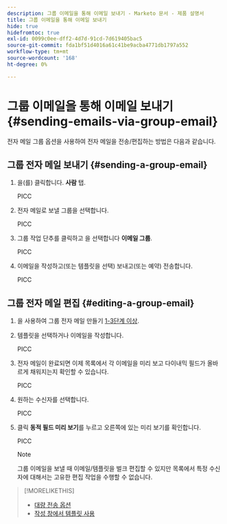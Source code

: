 ```yaml
---
description: 그룹 이메일을 통해 이메일 보내기 - Marketo 문서 - 제품 설명서
title: 그룹 이메일을 통해 이메일 보내기
hide: true
hidefromtoc: true
exl-id: 0099c0ee-dff2-4d7d-91cd-7d619405bac5
source-git-commit: fda1bf51d4016a61c41be9acba4771db1797a552
workflow-type: tm+mt
source-wordcount: '168'
ht-degree: 0%

---
```


# 그룹 이메일을 통해 이메일 보내기 {#sending-emails-via-group-email}

전자 메일 그룹 옵션을 사용하여 전자 메일을 전송/편집하는 방법은 다음과 같습니다.

## 그룹 전자 메일 보내기 {#sending-a-group-email}

1. 을(를) 클릭합니다. **사람** 탭.

   PICC

1. 전자 메일로 보낼 그룹을 선택합니다.

   PICC

1. 그룹 작업 단추를 클릭하고 을 선택합니다 **이메일 그룹**.

   PICC

1. 이메일을 작성하고(또는 템플릿을 선택) 보내고(또는 예약) 전송합니다.

   PICC

## 그룹 전자 메일 편집 {#editing-a-group-email}

1. 을 사용하여 그룹 전자 메일 만들기 [1-3단계 이상](#sending-a-group-email).

1. 템플릿을 선택하거나 이메일을 작성합니다.

   PICC

1. 전자 메일이 완료되면 이제 목록에서 각 이메일을 미리 보고 다이내믹 필드가 올바르게 채워지는지 확인할 수 있습니다.

   PICC

1. 원하는 수신자를 선택합니다.

   PICC

1. 클릭 **동적 필드 미리 보기**&#x200B;를 누르고 오른쪽에 있는 미리 보기를 확인합니다.

   PICC

   >[!NOTE]
   >
   >그룹 이메일을 보낼 때 이메일/템플릿을 벌크 편집할 수 있지만 목록에서 특정 수신자에 대해서는 고유한 편집 작업을 수행할 수 없습니다.

>[!MORELIKETHIS]
>
>* [대량 전송 옵션](/help/marketo/product-docs/marketo-sales-connect/email/using-the-compose-window/bulk-sending-options.md)
>* [작성 창에서 템플릿 사용](/help/marketo/product-docs/marketo-sales-connect/email/using-the-compose-window/using-a-template-in-the-compose-window.md)

